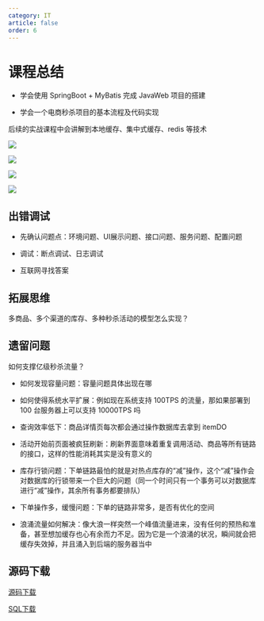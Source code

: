 ```yaml
---
category: IT
article: false
order: 6
---
```


# 课程总结

- 学会使用 SpringBoot + MyBatis 完成 JavaWeb 项目的搭建

- 学会一个电商秒杀项目的基本流程及代码实现

后续的实战课程中会讲解到本地缓存、集中式缓存、redis 等技术

![](https://img.sherry4869.com/blog/it/project/imooc/lxss/spike-basic/3.png)

![](https://img.sherry4869.com/blog/it/project/imooc/lxss/spike-basic/4.png)

![](https://img.sherry4869.com/blog/it/project/imooc/lxss/spike-basic/5.png)

![](https://img.sherry4869.com/blog/it/project/imooc/lxss/spike-basic/6.png)

## 出错调试

- 先确认问题点：环境问题、UI展示问题、接口问题、服务问题、配置问题

- 调试：断点调试、日志调试

- 互联网寻找答案

## 拓展思维

多商品、多个渠道的库存、多种秒杀活动的模型怎么实现？

## 遗留问题

如何支撑亿级秒杀流量？

- 如何发现容量问题：容量问题具体出现在哪

- 如何使得系统水平扩展：例如现在系统支持 100TPS 的流量，那如果部署到 100 台服务器上可以支持 10000TPS 吗

- 查询效率低下：商品详情页每次都会通过操作数据库去拿到 itemDO

- 活动开始前页面被疯狂刷新：刷新界面意味着重复调用活动、商品等所有链路的接口，这样的性能消耗其实是没有意义的

- 库存行锁问题：下单链路最怕的就是对热点库存的“减”操作，这个“减”操作会对数据库的行锁带来一个巨大的问题（同一个时间只有一个事务可以对数据库进行“减”操作，其余所有事务都要排队）

- 下单操作多，缓慢问题：下单的链路非常多，是否有优化的空间

- 浪涌流量如何解决：像大浪一样突然一个峰值流量进来，没有任何的预热和准备，甚至想加缓存也心有余而力不足。因为它是一个浪涌的状况，瞬间就会把缓存失效掉，并且涌入到后端的服务器当中

## 源码下载

[源码下载](https://img.sherry4869.com/blog/it/project/imooc/lxss/spike-basic/spike.zip)

[SQL下载](https://img.sherry4869.com/blog/it/project/imooc/lxss/spike-basic/spike.sql)